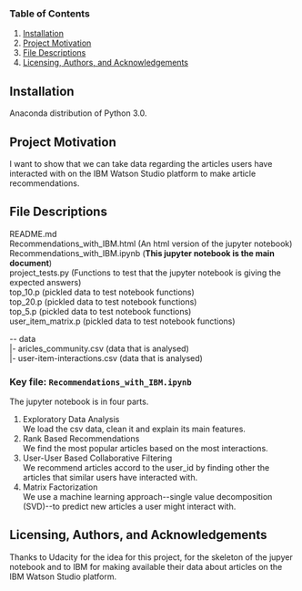 ### Table of Contents

1. [Installation](#installation)
2. [Project Motivation](#motivation)
3. [File Descriptions](#files)
4. [Licensing, Authors, and Acknowledgements](#licensing)

## Installation <a name="installation"></a>
Anaconda distribution of Python 3.0. 

## Project Motivation<a name="motivation"></a>

I want to show that we can take data regarding the articles users have interacted with on the IBM Watson Studio platform to make article recommendations.

## File Descriptions <a name="files"></a>
README.md  
Recommendations_with_IBM.html (An html version of the jupyter notebook)  
Recommendations_with_IBM.ipynb (**This jupyter notebook is the main document**)  
project_tests.py (Functions to test that the jupyter notebook is giving the expected answers)  
top_10.p (pickled data to test notebook functions)  
top_20.p (pickled data to test notebook functions)  
top_5.p (pickled data to test notebook functions)  
user_item_matrix.p (pickled data to test notebook functions)  

-- data  
|- aricles_community.csv  (data that is analysed)       
|- user-item-interactions.csv  (data that is analysed)      
  

### Key file: `Recommendations_with_IBM.ipynb`
The jupyter notebook is in four parts.  
1) Exploratory Data Analysis  
We load the csv data, clean it and explain its main features.  
2) Rank Based Recommendations  
We find the most popular articles based on the most interactions.  
3) User-User Based Collaborative Filtering  
We recommend articles accord to the user_id by finding other the articles that similar users have interacted with.  
6) Matrix Factorization  
We use a machine learning approach--single value decomposition (SVD)--to predict new articles a user might interact with.  


## Licensing, Authors, and Acknowledgements <a name="licensing"></a>
Thanks to Udacity for the idea for this project, for the skeleton of the jupyer notebook and to IBM for making available their data about articles on the IBM Watson Studio platform.
